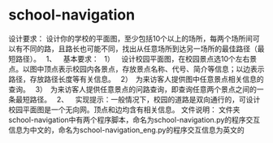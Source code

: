 # school-navigation
设计要求：
设计你的学校的平面图，至少包括10个以上的场所，每两个场所间可以有不同的路，且路长也可能不同，找出从任意场所到达另一场所的最佳路径（最短路径）。  1、  基本要求：  1）  设计校园平面图，在校园景点选10个左右景点。以图中顶点表示校园内各景点，存放景点名称、代号、简介等信息；以边表示路径，存放路径长度等有关信息。  2） 为来访客人提供图中任意景点相关信息的查询。  3） 为来访客人提供任意景点的问路查询，即查询任意两个景点之间的一条最短路径。  2、  实现提示：一般情况下，校园的道路是双向通行的，可设计校园平面图是一个无向网。顶点和边均含有相关信息。
文件说明：
文件夹school-navigation中有两个程序脚本，命名为school-navigation.py的程序交互信息为中文的，命名为school-navigation_eng.py的程序交互信息为英文的

